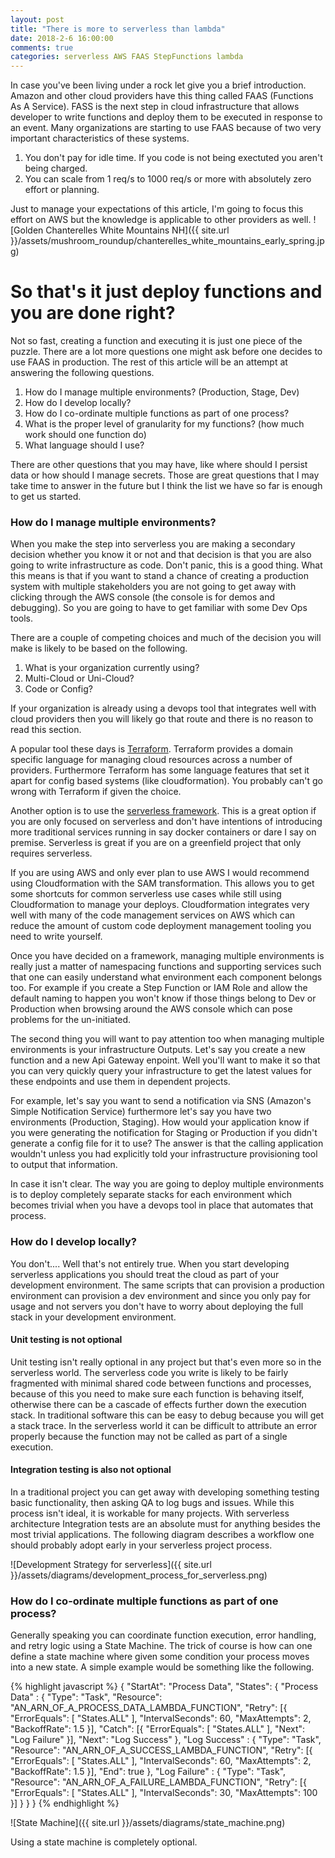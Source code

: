 ```yaml
---
layout: post
title: "There is more to serverless than lambda"
date: 2018-2-6 16:00:00
comments: true
categories: serverless AWS FAAS StepFunctions lambda
---
```


In case you've been living under a rock let give you a brief introduction.  Amazon and other cloud providers have this thing called FAAS (Functions As A Service).  FASS is the next step in cloud infrastructure that allows developer to write functions and deploy them to be executed in response to an event.  Many organizations are starting to use FAAS because of two very important characteristics of these systems.

1. You don't pay for idle time.  If you code is not being exectuted you aren't being charged.
1. You can scale from 1 req/s to 1000 req/s or more with absolutely zero effort or planning.

Just to manage your expectations of this article, I'm going to focus this effort on AWS but the knowledge is applicable to other providers as well.
![Golden Chanterelles White Mountains NH]({{ site.url }}/assets/mushroom_roundup/chanterelles_white_mountains_early_spring.jpg)

# So that's it just deploy functions and you are done right?

Not so fast, creating a function and executing it is just one piece of the puzzle.  There are a lot more questions one might ask before one decides to use FAAS in production.  The rest of this article will be an attempt at answering the following questions.

1. How do I manage multiple environments? (Production, Stage, Dev)
1. How do I develop locally?
1. How do I co-ordinate multiple functions as part of one process?
1. What is the proper level of granularity for my functions? (how much work should one function do)
1. What language should I use?

There are other questions that you may have, like where should I persist data or how should I manage secrets.  Those are great questions that I may take time to answer in the future but I think the list we have so far is enough to get us started.


### How do I manage multiple environments?

When you make the step into serverless you are making a secondary decision whether you know it or not and that decision is that you are also going to write infrastructure as code. Don't panic, this is a good thing. What this means is that if you want to stand a chance of creating a production system with multiple stakeholders you are not going to get away with clicking through the AWS console (the console is for demos and debugging).  So you are going to have to get familiar with some Dev Ops tools.

There are a couple of competing choices and much of the decision you will make is likely to be based on the following.

1. What is your organization currently using?
1. Multi-Cloud or Uni-Cloud?
1. Code or Config?

If your organization is already using a devops tool that integrates well with cloud providers then you will likely go that route and there is no reason to read this section.

A popular tool these days is [Terraform](https://www.terraform.io/).  Terraform provides a domain specific language for managing cloud resources across a number of providers.  Furthermore Terraform has some language features that set it apart for config based systems (like cloudformation).  You probably can't go wrong with Terraform if given the choice.

Another option is to use the [serverless framework](https://serverless.com/).  This is a great option if you are only focused on serverless and don't have intentions of introducing more traditional services running in say docker containers or dare I say on premise.  Serverless is great if you are on a greenfield project that only requires serverless.

If you are using AWS and only ever plan to use AWS I would recommend using Cloudformation with the SAM transformation.  This allows you to get some shortcuts for common serverless use cases while still using Cloudformation to manage your deploys.  Cloudformation integrates very well with many of the code management services on AWS which can reduce the amount of custom code deployment management tooling you need to write yourself.

Once you have decided on a framework, managing multiple environments is really just a matter of namespacing functions and supporting services such that one can easily understand what environment each component belongs too.  For example if you create a Step Function or IAM Role and allow the default naming to happen you won't know if those things belong to Dev or Production when browsing around the AWS console which can pose problems for the un-initiated.

The second thing you will want to pay attention too when managing multiple environments is your infrastructure Outputs.  Let's say you create a new function and a new Api Gateway enpoint.  Well you'll want to make it so that you can very quickly query your infrastructure to get the latest values for these endpoints and use them in dependent projects.

For example, let's say you want to send a notification via SNS (Amazon's Simple Notification Service) furthermore let's say you have two environments (Production, Staging).  How would your application know if you were generating the notification for Staging or Production if you didn't generate a config file for it to use?  The answer is that the calling application wouldn't unless you had explicitly told your infrastructure provisioning tool to output that information.

In case it isn't clear.  The way you are going to deploy multiple environments is to deploy completely separate stacks for each environment which becomes trivial when you have a devops tool in place that automates that process.

### How do I develop locally?

You don't.... Well that's not entirely true.  When you start developing serverless applications you should treat the cloud as part of your development environment.  The same scripts that can provision a production environment can provision a dev environment and since you only pay for usage and not servers you don't have to worry about deploying the full stack in your development environment.

#### Unit testing is not optional

Unit testing isn't really optional in any project but that's even more so in the serverless world.  The serverless code you write is likely to be fairly fragmented with minimal shared code between functions and processes, because of this you need to make sure each function is behaving itself, otherwise there can be a cascade of effects further down the execution stack.  In traditional software this can be easy to debug because you will get a stack trace.  In the serverless world it can be difficult to attribute an error properly because the function may not be called as part of a single execution.

#### Integration testing is also not optional

In a traditional project you can get away with developing something testing basic functionality, then asking QA to log bugs and issues. While this process isn't ideal, it is workable for many projects.  With serverless architecture Integration tests are an absolute must for anything besides the most trivial applications. The following diagram describes a workflow one should probably adopt early in your serverless project process.

![Development Strategy for serverless]({{ site.url }}/assets/diagrams/development_process_for_serverless.png)


### How do I co-ordinate multiple functions as part of one process?

Generally speaking you can coordinate function execution, error handling, and retry logic using a State Machine.  The trick of course is how can one define a state machine where given some condition your process moves into a new state.  A simple example would be something like the following.

{% highlight javascript %}
{
  "StartAt": "Process Data",
  "States": {
    "Process Data" : {
      "Type": "Task",
      "Resource": "AN_ARN_OF_A_PROCESS_DATA_LAMBDA_FUNCTION",
      "Retry": [{
        "ErrorEquals": [ "States.ALL" ],
        "IntervalSeconds": 60,
        "MaxAttempts": 2,
        "BackoffRate": 1.5
      }],
      "Catch": [{
        "ErrorEquals": [ "States.ALL" ],
        "Next": "Log Failure"
      }],
      "Next": "Log Success"
    },
    "Log Success" : {
      "Type": "Task",
      "Resource": "AN_ARN_OF_A_SUCCESS_LAMBDA_FUNCTION",
      "Retry": [{
        "ErrorEquals": [ "States.ALL" ],
        "IntervalSeconds": 60,
        "MaxAttempts": 2,
        "BackoffRate": 1.5
      }],
      "End": true
    },
    "Log Failure" : {
      "Type": "Task",
      "Resource": "AN_ARN_OF_A_FAILURE_LAMBDA_FUNCTION",
      "Retry": [{
        "ErrorEquals": [ "States.ALL" ],
        "IntervalSeconds": 30,
        "MaxAttempts": 100
      }]
    }
  }
}
{% endhighlight %}

![State Machine]({{ site.url }}/assets/diagrams/state_machine.png)

Using a state machine is completely optional.
